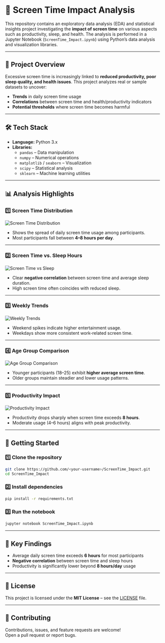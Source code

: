 # 📱 Screen Time Impact Analysis

This repository contains an exploratory data analysis (EDA) and statistical insights project investigating the **impact of screen time** on various aspects such as productivity, sleep, and health. The analysis is performed in a Jupyter Notebook (`ScreenTime_Impact.ipynb`) using Python’s data analysis and visualization libraries.

---

## 📌 Project Overview

Excessive screen time is increasingly linked to **reduced productivity, poor sleep quality, and health issues**. This project analyzes real or sample datasets to uncover:

- **Trends** in daily screen time usage  
- **Correlations** between screen time and health/productivity indicators  
- **Potential thresholds** where screen time becomes harmful  

---

## 🛠️ Tech Stack

- **Language:** Python 3.x  
- **Libraries:**
  - `pandas` – Data manipulation
  - `numpy` – Numerical operations
  - `matplotlib` / `seaborn` – Visualization
  - `scipy` – Statistical analysis
  - `sklearn` – Machine learning utilities

---

## 📊 Analysis Highlights

### 1️⃣ Screen Time Distribution
![Screen Time Distribution](plots/plot_1.png)

- Shows the spread of daily screen time usage among participants.  
- Most participants fall between **4–8 hours per day**.

---

### 2️⃣ Screen Time vs. Sleep Hours
![Screen Time vs Sleep](plots/plot_2.png)

- Clear **negative correlation** between screen time and average sleep duration.  
- High screen time often coincides with reduced sleep.

---

### 3️⃣ Weekly Trends
![Weekly Trends](plots/plot_3.png)

- Weekend spikes indicate higher entertainment usage.  
- Weekdays show more consistent work-related screen time.

---

### 4️⃣ Age Group Comparison
![Age Group Comparison](plots/plot_4.png)

- Younger participants (18–25) exhibit **higher average screen time**.  
- Older groups maintain steadier and lower usage patterns.

---

### 5️⃣ Productivity Impact
![Productivity Impact](plots/plot_5.png)

- Productivity drops sharply when screen time exceeds **8 hours**.  
- Moderate usage (4–6 hours) aligns with peak productivity.

---

## 🚀 Getting Started

### 1️⃣ Clone the repository
```bash
git clone https://github.com/<your-username>/ScreenTime_Impact.git
cd ScreenTime_Impact
```

### 2️⃣ Install dependencies
```bash
pip install -r requirements.txt
```

### 3️⃣ Run the notebook
```bash
jupyter notebook ScreenTime_Impact.ipynb
```

---

## 📌 Key Findings
- Average daily screen time exceeds **6 hours** for most participants  
- **Negative correlation** between screen time and sleep hours  
- Productivity is significantly lower beyond **8 hours/day** usage  

---

## 📜 License
This project is licensed under the **MIT License** – see the [LICENSE](LICENSE) file.

---

## 🤝 Contributing
Contributions, issues, and feature requests are welcome!  
Open a pull request or report bugs.
